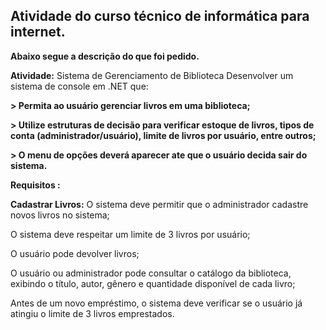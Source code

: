 ## Atividade do curso técnico de informática para internet.
**Abaixo segue a descrição do que foi pedido.**

**Atividade:** Sistema de Gerenciamento de Biblioteca
Desenvolver um sistema de console em .NET que:

**> Permita ao usuário gerenciar livros em uma biblioteca;**

**> Utilize estruturas de decisão para verificar estoque de livros, tipos de conta
(administrador/usuário), limite de livros por usuário, entre outros;**

**> O menu de opções deverá aparecer ate que o usuário decida sair do sistema.**

**Requisitos :**

**Cadastrar Livros:**
O sistema deve permitir que o administrador cadastre novos livros no sistema;

O sistema deve respeitar um limite de 3 livros por usuário;

O usuário pode devolver livros;

O usuário ou administrador pode consultar o catálogo da biblioteca, exibindo o título, autor,
gênero e quantidade disponível de cada livro;

Antes de um novo empréstimo, o sistema deve verificar se o usuário já atingiu o limite de 3
livros emprestados.
